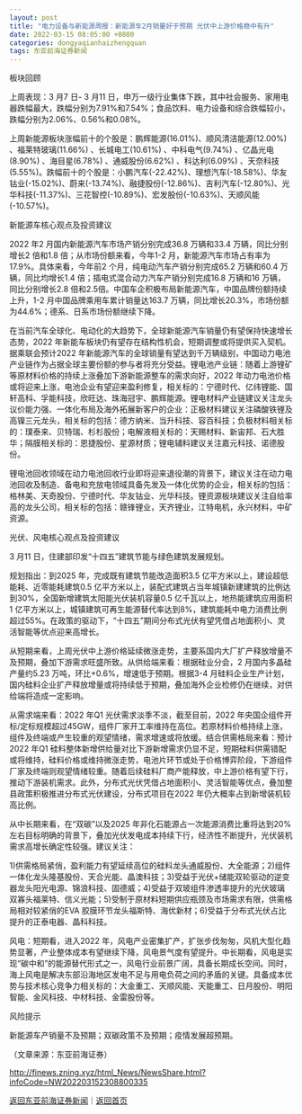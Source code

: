 ```yaml
---
layout: post
title: "电力设备与新能源周报：新能源车2月销量好于预期 光伏中上游价格稳中有升"
date: 2022-03-15 08:05:00 +0800
categories: dongyaqianhaizhengquan
tags: 东亚前海证券新闻
---
```

<p>板块回顾</p>
 <p>上周表现：3 月7 日- 3 月11 日，申万一级行业集体下跌，其中社会服务、家用电器跌幅最大，跌幅分别为7.91%和7.54%；食品饮料、电力设备和综合跌幅较小，跌幅分别为2.06%、0.56%和0.08%。</p>
 <p>上周新能源板块涨幅前十的个股是：鹏辉能源(16.01%)、顺风清洁能源(12.00%) 、福莱特玻璃(11.66%) 、长城电工(10.61%) 、中科电气(9.74%) 、亿晶光电(8.90%) 、海目星(6.78%) 、通威股份(6.62%) 、科达利(6.09%) 、天奈科技(5.55%)。跌幅前十的个股是：小鹏汽车(-22.42%)、理想汽车(-18.58%)、华友钴业(-15.02%)、蔚来(-13.74%)、融捷股份(-12.86%)、吉利汽车(-12.80%)、光华科技(-11.37%)、三花智控(-10.89%)、宏发股份(-10.63%)、天顺风能(-10.57%)。</p>
 <p>新能源车核心观点及投资建议</p>
 <p>2022 年2 月国内新能源汽车市场产销分别完成36.8 万辆和33.4 万辆，同比分别增长2 倍和1.8 倍；从市场份额来看，今年1-2 月，新能源汽车市场占有率为17.9%。具体来看，今年前2 个月，纯电动汽车产销分别完成65.2 万辆和60.4 万辆，同比均增长1.4 倍；插电式混合动力汽车产销分别完成16.8 万辆和16 万辆，同比分别增长2.8 倍和2.5倍。中国车企积极布局新能源汽车，中国品牌份额持续上升，1-2 月中国品牌乘用车累计销量达163.7 万辆，同比增长20.3%，市场份额为44.6%；德系、日系市场份额继续下降。</p>
 <p>在当前汽车全球化、电动化的大趋势下，全球新能源汽车销量仍有望保持快速增长态势，2022 年新能车板块仍有望存在结构性机会，短期调整或将提供买入契机。据乘联会预计2022 年新能源汽车的全球销量有望达到千万辆级别，中国动力电池产业链作为占据全球主要份额的参与者将充分受益。锂电池产业链：随着上游锂矿等原材料价格的持续上涨叠加下游新能源整车的需求向好，2022 年动力电池价格或将迎来上涨，电池企业有望迎来盈利修复，相关标的：宁德时代、亿纬锂能、国轩高科、孚能科技，欣旺达、珠海冠宇、鹏辉能源。锂电材料产业链建议关注龙头议价能力强、一体化布局及海外拓展新客户的企业：正极材料建议关注磷酸铁锂及高镍三元龙头，相关标的包括：德方纳米、当升科技、容百科技；负极材料相关标的：璞泰来、贝特瑞、杉杉股份；电解液相关标的：天赐材料、新宙邦、石大胜华；隔膜相关标的：恩捷股份、星源材质；锂电辅料建议关注嘉元科技、诺德股份。</p>
 <p>锂电池回收领域在动力电池回收行业即将迎来退役潮的背景下，建议关注在动力电池回收及制造、备电和充放电领域具备先发及一体化优势的企业，相关标的包括：格林美、天奇股份、宁德时代、华友钴业、光华科技。锂资源板块建议关注自给率高的龙头公司，相关标的包括：赣锋锂业，天齐锂业，江特电机，永兴材料，中矿资源。</p>
 <p>光伏、风电核心观点及投资建议</p>
 <p>3 月11 日，住建部印发“十四五”建筑节能与绿色建筑发展规划。</p>
 <p>规划指出：到2025 年，完成既有建筑节能改造面积3.5 亿平方米以上，建设超低能耗、近零能耗建筑0.5 亿平方米以上，装配式建筑占当年城镇新建建筑的比例达到30%，全国新增建筑太阳能光伏装机容量0.5 亿千瓦以上，地热能建筑应用面积1 亿平方米以上，城镇建筑可再生能源替代率达到8%，建筑能耗中电力消费比例超过55%。在政策的驱动下，“十四五”期间分布式光伏有望凭借占地面积小、灵活智能等优点迎来高增长。</p>
 <p>从短期来看，上周光伏中上游价格延续微涨走势，主要系国内大厂扩产释放增量不及预期，叠加下游需求旺盛所致。从供给端来看：根据硅业分会，2 月国内多晶硅产量约5.23 万吨，环比+0.6%，增速低于预期。根据3-4 月硅料企业生产计划，国内硅料企业扩产释放增量或将持续低于预期，叠加海外企业检修仍在继续，对供给端将造成一定影响。</p>
 <p>从需求端来看：2022 年Q1 光伏需求淡季不淡，截至目前，2022 年央国企组件开标/定标规模超过45GW，组件厂家开工率维持在高位。若原材料价格持续上涨，组件及终端或产生较重的观望情绪，需求增速或将放缓。结合供需格局来看：预计2022 年Q1 硅料整体新增供给量对比下游新增需求仍显不足，短期硅料供需错配或将维持，硅料价格或维持微涨走势，电池片环节或处于价格博弈阶段，下游组件厂家及终端则观望情绪较重。随着后续硅料厂商产能释放，中上游价格有望下行，推动下游装机需求。此外，分布式光伏凭借占地面积小、灵活智能等优点，叠加整县政策积极推进分布式光伏建设，分布式项目在2022 年仍大概率占到新增装机较高比例。</p>
 <p>从中长期来看，在“双碳”以及2025 年非化石能源占一次能源消费比重将达到20%左右目标明确的背景下，叠加光伏发电成本持续下行，经济性不断提升，光伏装机需求高增长确定性较强。建议关注：</p>
 <p>1)供需格局紧俏，盈利能力有望延续高位的硅料龙头通威股份、大全能源；2)组件一体化龙头隆基股份、天合光能、晶澳科技；3)受益于光伏+储能双轮驱动的逆变器龙头阳光电源、锦浪科技、固德威；4)受益于双玻组件渗透率提升的光伏玻璃双寡头福莱特、信义光能；5)受制于原材料短期供应瓶颈及市场需求有限，供需格局相对较紧俏的EVA 胶膜环节龙头福斯特、海优新材；6)受益于分布式光伏占比提升的正泰电器、晶科科技。</p>
 <p>风电：短期看，进入2022 年，风电产业密集扩产，扩张步伐匆匆，风机大型化趋势显著，产业整体成本有望继续下降，风电景气度有望提升。中长期看，风电是实现“碳中和”的能源替代形式之一，风电行业前景广阔，具备长期成长空间。同时，海上风电是解决东部沿海地区发电不足与用电负荷之间的矛盾的关键。具备成本优势与技术核心竞争力相关标的：大金重工、天顺风能、天能重工、日月股份、明阳智能、金风科技、中材科技、金雷股份等。</p>
 <p>风险提示</p>
 <p>新能源车产销量不及预期；双碳政策不及预期；疫情发展超预期。</p><p class="em_media">（文章来源：东亚前海证券）</p>

<http://finews.zning.xyz/html_News/NewsShare.html?infoCode=NW202203152308800335>

[返回东亚前海证券新闻](//finews.withounder.com/category/dongyaqianhaizhengquan.html)｜[返回首页](//finews.withounder.com/)